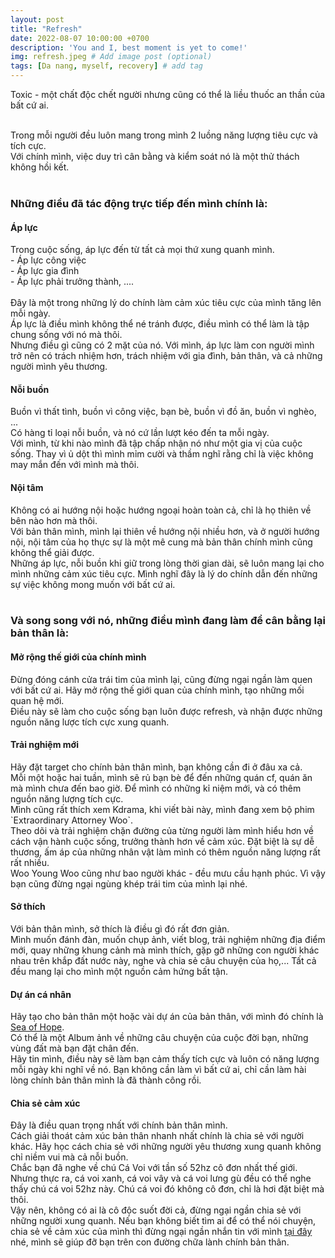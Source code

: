 ```yaml
---
layout: post
title: "Refresh"
date: 2022-08-07 10:00:00 +0700
description: 'You and I, best moment is yet to come!'
img: refresh.jpeg # Add image post (optional)
tags: [Da nang, myself, recovery] # add tag
---
```

Toxic - một chất độc chết người nhưng cũng có thể là liều thuốc an thần của bất cứ ai.
<br>
<br>

Trong mỗi người đều luôn mang trong mình 2 luồng năng lượng tiêu cực và tích cực.
<br>
Với chính mình, việc duy trì cân bằng và kiểm soát nó là một thử thách không hồi kết.
<br>
<br>
<h3>Những điều đã tác động trực tiếp đến mình chính là:</h3>
<h4>Áp lực</h4>
Trong cuộc sống, áp lực đến từ tất cả mọi thứ xung quanh mình.
<br>
	- Áp lực công việc
<br>
	- Áp lực gia đình
<br>
	- Áp lực phải trưởng thành, ....
<br>
<br>
Đây là một trong những lý do chính làm cảm xúc tiêu cực của mình tăng lên mỗi ngày.
<br>
Áp lực là điều mình không thể né tránh được, điều mình có thể làm là tập chung sống với nó mà thôi.
<br>
Nhưng điều gì cũng có 2 mặt của nó. Với mình, áp lực làm con người mình trở nên có trách nhiệm hơn, trách nhiệm với gia đình, bản thân, và cả những người mình yêu thương.
<br>
<h4>Nỗi buồn</h4>
Buồn vì thất tình, buồn vì công việc, bạn bè, buồn vì đồ ăn, buồn vì nghèo, ...
<br>
Có hàng tỉ loại nỗi buồn, và nó cứ lần lượt kéo đến ta mỗi ngày.
<br>
Với mình, từ khi nào mình đã tập chấp nhận nó như một gia vị của cuộc sống. Thay vì ủ dột thì mình mỉm cười và thầm nghĩ rằng chỉ là việc không may mắn đến với mình mà thôi.
<br>
<h4>Nội tâm</h4>
Không có ai hướng nội hoặc hướng ngoại hoàn toàn cả, chỉ là họ thiên về bên nào hơn mà thôi.
<br>
Với bản thân mình, mình lại thiên về hướng nội nhiều hơn, và ở người hướng nội, nội tâm của họ thực sự là một mê cung mà bản thân chính mình cũng không thể giải được.
<br>
Những áp lực, nỗi buồn khi giữ trong lòng thời gian dài, sẽ luôn mang lại cho mình những cảm xúc tiêu cực. Mình nghĩ đây là lý do chính dẫn đến những sự việc không mong muốn với bất cứ ai.
<br>
<br>
<h3>Và song song với nó, những điều mình đang làm để cân bằng lại bản thân là:</h3>
<h4>Mở rộng thế giới của chính mình</h4>

Đừng đóng cánh cửa trái tim của mình lại, cũng đừng ngại ngần làm quen với bất cứ ai. Hãy mở rộng thế giới quan của chính mình, tạo những mối quan hệ mới.
<br>
Điều này sẽ làm cho cuộc sống bạn luôn được refresh, và nhận được những nguồn năng lược tích cực xung quanh.
<h4>Trải nghiệm mới</h4>
Hãy đặt target cho chính bản thân mình, bạn không cần đi ở đâu xa cả.
<br>
Mỗi một hoặc hai tuần, mình sẽ rủ bạn bè để đến những quán cf, quán ăn mà mình chưa đến bao giờ. Để mình có những kỉ niệm mới, và có thêm nguồn năng lượng tích cực.
<br>
Mình cũng rất thích xem Kdrama, khi viết bài này, mình đang xem bộ phim `Extraordinary Attorney Woo`.
<br>
Theo dõi và trải nghiệm chặn đường của từng người làm mình hiểu hơn về cách vận hành cuộc sống, trưởng thành hơn về cảm xúc. Đặt biệt là sự dễ thương, ấm áp của những nhân vật làm mình có thêm nguồn năng lượng rất rất nhiều.
<br>
Woo Young Woo cũng như bao người khác - đều mưu cầu hạnh phúc. Vì vậy bạn cũng đừng ngại ngùng khép trái tim của mình lại nhé.
<h4>Sở thích</h4>
Với bản thân mình, sở thích là điều gì đó rất đơn giản.
<br>
Mình muốn đánh đàn, muốn chụp ảnh, viết blog, trải nghiệm những địa điểm mới, quay những khung cảnh mà mình thích, gặp gỡ những con người khác nhau trên khắp đất nước này, nghe và chia sẻ câu chuyện của họ,... Tất cả đều mang lại cho mình một nguồn cảm hứng bất tận.
<h4>Dự án cá nhân</h4>
Hãy tạo cho bản thân một hoặc vài dự án của bản thân, với mình đó chính là <a href="https://keiblog.github.io/" target="_blank">Sea of Hope</a>.
<br>
Có thể là một Album ảnh về những câu chuyện của cuộc đời bạn, những vùng đất mà bạn đặt chân đến.
<br>
Hãy tin mình, điều này sẽ làm bạn cảm thấy tích cực và luôn có năng lượng mỗi ngày khi nghĩ về nó. Bạn không cần làm vì bất cứ ai, chỉ cần làm hài lòng chính bản thân mình là đã thành công rồi.
<h4>Chia sẻ cảm xúc</h4>
Đây là điều quan trọng nhất với chính bản thân mình.
<br>
Cách giải thoát cảm xúc bản thân nhanh nhất chính là chia sẻ với người khác. Hãy học cách chia sẻ với những người yêu thương xung quanh không chỉ niềm vui mà cả nỗi buồn.
<br>
Chắc bạn đã nghe về chú Cá Voi với tần số 52hz cô đơn nhất thế giới. Nhưng thực ra, cá voi xanh, cá voi vây và cá voi lưng gù đều có thể nghe thấy chú cá voi 52hz này.  Chú cá voi đó không cô đơn, chỉ là hơi đặt biệt mà thôi.
<br>
Vậy nên, không có ai là cô độc suốt đời cả, đừng ngại ngần chia sẻ với những người xung quanh. Nếu bạn không biết tìm ai để có thể nói chuyện, chia sẻ về cảm xúc của mình thì đừng ngại ngần nhắn tin với mình <a href="https://www.facebook.com/messages/t/100001848307103" target="_blank">tại đây</a> nhé, mình sẽ giúp đỡ bạn trên con đường chữa lành chính bản thân.

